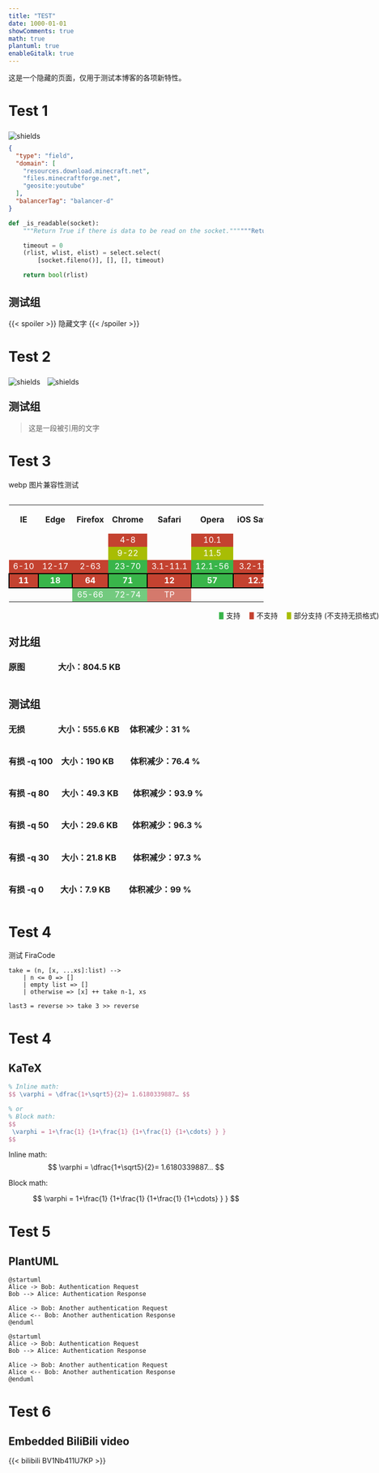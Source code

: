 ```yaml
---
title: "TEST"
date: 1000-01-01
showComments: true
math: true
plantuml: true
enableGitalk: true
---
```

<!-- 
<img alt="shields" src="" style="float: left; margin: 5px 1em 0px 0px" >
<img alt="" src="https://mogeko.github.io/blog-images/r/test/" >
{{< spoiler >}}{{< /spoiler >}}
&emsp;&emsp;
```plaintext
 -->

这是一个隐藏的页面，仅用于测试本博客的各项新特性。



# Test 1

<img alt="shields" src="https://img.shields.io/badge/%E9%9A%90%E8%97%8F%E6%96%87%E5%AD%97%20-pass-green.svg" style="float: left; margin: 5px 1em 0px 0px" ><br>

```json
{
  "type": "field",
  "domain": [
    "resources.download.minecraft.net",
    "files.minecraftforge.net",
    "geosite:youtube"
  ],
  "balancerTag": "balancer-d"
}
```
```python {lineNoStart=99}
def _is_readable(socket):
    """Return True if there is data to be read on the socket.""""""Return True if there is data to be read on the socket."""

    timeout = 0
    (rlist, wlist, elist) = select.select(
        [socket.fileno()], [], [], timeout)

    return bool(rlist)
```

## 测试组

{{< spoiler >}} 隐藏文字 {{< /spoiler >}}

# Test 2

<img alt="shields" src="https://img.shields.io/badge/%E6%96%B0%C2%B7%E5%BC%95%E7%94%A8%E6%A0%87%E7%AD%BE-pass-green.svg" style="float: left; margin: 5px 1em 0px 0px" ><img alt="shields" src="https://img.shields.io/badge/%E5%A4%9C%E6%99%9A%E6%A8%A1%E5%BC%8F%20-pass-green.svg" style="float: left; margin: 5px 1em 0px 0px" ><br>

## 测试组

> 这是一段被引用的文字

# Test 3

webp 图片兼容性测试

<div  style="overflow:auto">
<table>
  <tbody><tr  style="text-align:center;line-height:1.5em">
      <th>IE</th>
      <th>Edge</th>
      <th>Firefox</th>
      <th>Chrome</th>
      <th>Safari</th>
      <th>Opera</th>
      <th nowrap="nowrap">iOS Safari</th>
      <th nowrap="nowrap">Opera Mini</th>
      <th nowrap="nowrap">Android Browser</th>
      <th>Blackberry Browser</th>
      <th nowrap="nowrap">Opera Mobile</th>
      <th nowrap="nowrap">Chrome for<br>Android</th>
      <th nowrap="nowrap">Firefox for<br>Android</th>
      <th nowrap="nowrap">IE Mobile</th>
      <th nowrap="nowrap">UC Browser<br>for Android</th>
      <th>Samsung Internet</th>
      <th nowrap="nowrap">QQ Browser</th>
      <th>Baidu Browser</th>
  </tr>
  <tr style="color:#ffffff;text-align:center">
      <td></td>
      <td></td>
      <td></td>
      <td style="background-color:#c44230;">4-8</td>
      <td></td>
      <td style="background-color:#c44230;">10.1</td>
      <td></td>
      <td></td>
      <td style="background-color:#c44230;">2.1-3</td>
      <td></td>
      <td></td>
      <td></td>
      <td></td>
      <td></td>
      <td></td>
      <td></td>
      <td></td>
      <td></td>
  </tr>
  <tr style="color:#ffffff;text-align:center">
      <td></td>
      <td></td>
      <td></td>
      <td style="background-color:#A8BD04;">9-22</td>
      <td></td>
      <td style="background-color:#A8BD04;">11.5</td>
      <td></td>
      <td></td>
      <td style="background-color:#A8BD04;">4-4.1</td>
      <td></td>
      <td></td>
      <td></td>
      <td></td>
      <td></td>
      <td></td>
      <td></td>
      <td></td>
      <td></td>
  </tr>
  <tr style="color:#ffffff;text-align:center">
      <td style="background-color:#c44230;" nowrap="nowrap">6-10</td>
      <td style="background-color:#c44230;" nowrap="nowrap">12-17</td>
      <td style="background-color:#c44230;" nowrap="nowrap">2-63</td>
      <td style="background-color:#39b54a;" nowrap="nowrap">23-70</td>
      <td style="background-color:#c44230;" nowrap="nowrap">3.1-11.1</td>
      <td style="background-color:#39b54a;" nowrap="nowrap">12.1-56</td>
      <td style="background-color:#c44230;" nowrap="nowrap">3.2-11.4</td>
      <td></td>
      <td style="background-color:#39b54a;" nowrap="nowrap">4.2-4.4.4</td>
      <td style="background-color:#c44230;" nowrap="nowrap">7</td>
      <td style="background-color:#39b54a;" nowrap="nowrap">12-12.1</td>
      <td></td>
      <td></td>
      <td style="background-color:#c44230;" nowrap="nowrap">10</td>
      <td></td>
      <td style="background-color:#39b54a;" nowrap="nowrap">4-6.2</td>
      <td></td>
      <td></td>
  </tr>
  <tr style="color:#ffffff;text-align:center;font-weight:bold">
      <td style="background-color:#c44230;border:2px solid #000000">11</td>
      <td style="background-color:#39b54a;border:2px solid #000000">18</td>
      <td style="background-color:#c44230;border:2px solid #000000">64</td>
      <td style="background-color:#39b54a;border:2px solid #000000">71</td>
      <td style="background-color:#c44230;border:2px solid #000000">12</td>
      <td style="background-color:#39b54a;border:2px solid #000000">57</td>
      <td style="background-color:#c44230;border:2px solid #000000">12.1</td>
      <td style="background-color:#39b54a;border:2px solid #000000">all</td>
      <td style="background-color:#39b54a;border:2px solid #000000">67</td>
      <td style="background-color:#c44230;border:2px solid #000000">10</td>
      <td style="background-color:#39b54a;border:2px solid #000000">46</td>
      <td style="background-color:#39b54a;border:2px solid #000000">70</td>
      <td style="background-color:#c44230;border:2px solid #000000">63</td>
      <td style="background-color:#c44230;border:2px solid #000000">11</td>
      <td style="background-color:#39b54a;border:2px solid #000000">11.8</td>
      <td style="background-color:#39b54a;border:2px solid #000000">7.2</td>
      <td style="background-color:#39b54a;border:2px solid #000000">1.2</td>
      <td style="background-color:#39b54a;border:2px solid #000000">7.12</td>
  </tr>
  <tr style="color:#ffffff;text-align:center;opacity:0.7">
      <td></td>
      <td></td>
      <td style="background-color:#39b54a;">65-66</td>
      <td style="background-color:#39b54a;">72-74</td>
      <td style="background-color:#c44230;">TP</td>
      <td></td>
      <td></td>
      <td></td>
      <td></td>
      <td></td>
      <td></td>
      <td></td>
      <td></td>
      <td></td>
      <td></td>
      <td></td>
      <td></td>
      <td></td>
  </tr>
</tbody></table>
</div>
<div style="position: absolute;right: 0px;">
    <span style="color:#39b54a">▋</span>支持&emsp;
    <span style="color:#c44230">▋</span>不支持&emsp;
    <span style="color:#A8BD04">▋</span>部分支持 (不支持无损格式)
</div>

<br>

## 对比组

### 原图 &ensp;&emsp;&emsp;&emsp; 大小：804.5 KB

<img alt="" src="https://mogeko.github.io/blog-images/r/test/webp_comparison.png" >

## 测试组

### 无损 &ensp;&emsp;&emsp;&emsp; 大小：555.6 KB&emsp; 体积减少：31 %

<img alt="" src="https://mogeko.github.io/blog-images/r/test/webp_test1.webp" >

### 有损 -q 100&emsp;大小：190 KB &ensp;&emsp; 体积减少：76.4 %

<img alt="" src="https://mogeko.github.io/blog-images/r/test/webp_test2.webp" >

### 有损 -q 80&ensp;&emsp;大小：49.3 KB&ensp;&emsp; 体积减少：93.9 %

<img alt="" src="https://mogeko.github.io/blog-images/r/test/webp_test3.webp" >

### 有损 -q 50&ensp;&emsp;大小：29.6 KB&ensp;&emsp; 体积减少：96.3 %

<img alt="" src="https://mogeko.github.io/blog-images/r/test/webp_test4.webp" >

### 有损 -q 30&ensp;&emsp;大小：21.8 KB &ensp;&emsp; 体积减少：97.3 %

<img alt="" src="https://mogeko.github.io/blog-images/r/test/webp_test5.webp" >

### 有损 -q 0&ensp;&ensp;&emsp;大小：7.9 KB&ensp;&ensp;&emsp; 体积减少：99 %

<img alt="" src="https://mogeko.github.io/blog-images/r/test/webp_test6.webp" >

# Test 4

测试 FiraCode

```plaintext
take = (n, [x, ...xs]:list) -->
    | n <= 0 => []
    | empty list => []
    | otherwise => [x] ++ take n-1, xs

last3 = reverse >> take 3 >> reverse
```

# Test 4
## KaTeX

```latex
% Inline math:
$$ \varphi = \dfrac{1+\sqrt5}{2}= 1.6180339887… $$

% or
% Block math:
$$
 \varphi = 1+\frac{1} {1+\frac{1} {1+\frac{1} {1+\cdots} } }
$$
```

Inline math: $$ \varphi = \dfrac{1+\sqrt5}{2}= 1.6180339887… $$

Block math:

$$
 \varphi = 1+\frac{1} {1+\frac{1} {1+\frac{1} {1+\cdots} } } 
$$


# Test 5
## PlantUML

```plaintext
@startuml
Alice -> Bob: Authentication Request
Bob --> Alice: Authentication Response

Alice -> Bob: Another authentication Request
Alice <-- Bob: Another authentication Response
@enduml
```

```plantuml
@startuml
Alice -> Bob: Authentication Request
Bob --> Alice: Authentication Response

Alice -> Bob: Another authentication Request
Alice <-- Bob: Another authentication Response
@enduml
```

# Test 6
## Embedded BiliBili video
{{< bilibili BV1Nb411U7KP >}}